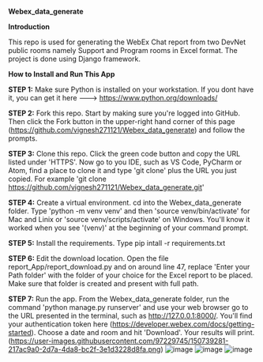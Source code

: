 **Webex_data_generate**

**Introduction**

This repo is used for generating the WebEx Chat report from two DevNet public rooms namely Support and Program rooms in Excel format. The project is done using Django framework.

**How to Install and Run This App**

**STEP 1:** Make sure Python is installed on your workstation. If you dont have it, you can get it here ---> https://www.python.org/downloads/

**STEP 2:** Fork this repo. Start by making sure you're logged into GitHub. Then click the Fork button in the upper-right hand corner of this page (https://github.com/vignesh271121/Webex_data_generate) and follow the prompts.

**STEP 3:** Clone this repo. Click the green code button and copy the URL listed under 'HTTPS'. Now go to you IDE, such as VS Code, PyCharm or Atom, find a place to clone it and type 'git clone' plus the URL you just copied. For example 'git clone https://github.com/vignesh271121/Webex_data_generate.git'

**STEP 4:** Create a virtual environment. cd into the Webex_data_generate folder. Type 'python -m venv venv' and then 'source venv/bin/activate' for Mac and Linix or 'source venv/scripts/activate' on Windows. You'll know it worked when you see '(venv)' at the beginning of your command prompt.

**STEP 5:** Install the requirements. Type pip intall -r requirements.txt

**STEP 6:** Edit the download location. Open the file report_App/report_download.py and on around line 47, replace 'Enter your Path folder' with the folder of your choice for the Excel report to be placed. Make sure that folder is created and present with full path.

**STEP 7:** Run the app. From the Webex_data_generate folder, run the command 'python manage.py runserver' and use your web browser go to the URL presented in the terminal, such as http://127.0.0.1:8000/. You'll find your authentication token here (https://developer.webex.com/docs/getting-started). Choose a date and room and hit 'Download'. Your results will print.(https://user-images.githubusercontent.com/97229745/150739281-217ac9a0-2d7a-4da8-bc2f-3e1d3228d8fa.png)
![image](https://user-images.githubusercontent.com/97229745/150739612-6f270fd1-d505-425d-867d-4ba276b3afb4.png)
![image](https://user-images.githubusercontent.com/97229745/150918064-61d56999-5390-4a30-beb3-e40446efb981.png)
![image](https://user-images.githubusercontent.com/97229745/150740286-27780484-201b-4a09-b647-a3fc850a4beb.png)
